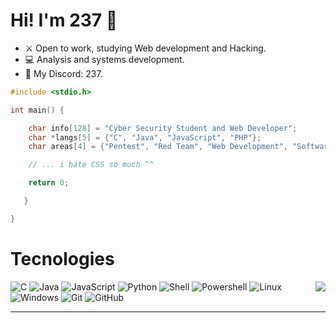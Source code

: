 # Hi! I'm 237 :wave:

    
- :crossed_swords: Open to work, studying Web development and Hacking.
- :computer: Analysis and systems development.
- :email: My Discord: 237.

```C
#include <stdio.h>

int main() {

    char info[128] = "Cyber Security Student and Web Developer";
    char *langs[5] = {"C", "Java", "JavaScript", "PHP"};
    char areas[4] = {"Pentest", "Red Team", "Web Development", "Software Development"};

    // ... i hate CSS so much ^^

    return 0;

   }

}
```
# Tecnologies
  <img align="right" src="https://media4.giphy.com/media/v1.Y2lkPTc5MGI3NjExYno5aGdyanp3b28xMm51aG8ydnh6a3ZiYWZudGw0dmw3a2hscDA5NCZlcD12MV9pbnRlcm5hbF9naWZfYnlfaWQmY3Q9cw/vfTnz2QVJ1ip2/giphy.gif">
  <div align="left">
    <div>
      <img alt="C" src="https://img.shields.io/badge/c-100000?style=for-the-badge&logo=c">
      <img alt="Java" src="https://img.shields.io/badge/java-100000?style=for-the-badge&logo=java">
      <img alt="JavaScript" src="https://img.shields.io/badge/javascript-100000?style=for-the-badge&logo=js">
      <img alt="Python" src="https://img.shields.io/badge/python-100000?style=for-the-badge&logo=python&logoColor=blue">
      <img alt="Shell" src="https://img.shields.io/badge/shell-100000?style=for-the-badge&logo=shellscript">
      <img alt="Powershell" src="https://img.shields.io/badge/powershell-100000?style=for-the-badge&logo=powershell">
      <img alt="Linux" src="https://img.shields.io/badge/linux-100000?style=for-the-badge&logo=linux">
      <img alt="Windows" src="https://img.shields.io/badge/windows-100000?style=for-the-badge&logo=windows">
      <img alt="Git" src="https://img.shields.io/badge/git-100000?style=for-the-badge&logo=git">
      <img alt="GitHub" src="https://img.shields.io/badge/github-100000?style=for-the-badge&logo=github">
    </div>
    <hr height="1">
  </div>
